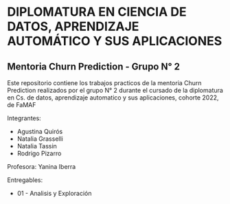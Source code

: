 # DIPLOMATURA EN CIENCIA DE DATOS, APRENDIZAJE AUTOMÁTICO Y SUS APLICACIONES

## Mentoria Churn Prediction - Grupo N° 2

Este repositorio contiene los trabajos practicos de la mentoria Churn Prediction realizados por el grupo N° 2 durante el cursado de la diplomatura en Cs. de datos, aprendizaje automatico y sus aplicaciones, cohorte 2022, de FaMAF

Integrantes:

* Agustina Quirós
* Natalia Grasselli
* Natalia Tassin
* Rodrigo Pizarro

Profesora: Yanina Iberra

Entregables: 

* 01 - Analisis y Exploración
